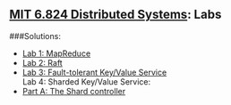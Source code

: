 ## [MIT 6.824 Distributed Systems](https://pdos.csail.mit.edu/6.824/index.html): Labs 

###Solutions:
- [Lab 1: MapReduce](https://github.com/Maxfer4Maxfer/mit-6.824-solutions/tree/main/src/mr)
- [Lab 2: Raft](https://github.com/Maxfer4Maxfer/mit-6.824-solutions/tree/main/src/raft)
- [Lab 3: Fault-tolerant Key/Value Service](https://github.com/Maxfer4Maxfer/mit-6.824-solutions/tree/main/src/kvraft)  
Lab 4: Sharded Key/Value Service:
- [Part A: The Shard controller](https://github.com/Maxfer4Maxfer/mit-6.824-solutions/tree/main/src/shardctrler)
